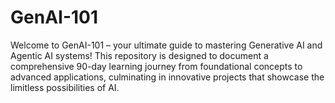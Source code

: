 # GenAI-101
Welcome to GenAI-101 – your ultimate guide to mastering Generative AI and Agentic AI systems! This repository is designed to document a comprehensive 90-day learning journey from foundational concepts to advanced applications, culminating in innovative projects that showcase the limitless possibilities of AI.

